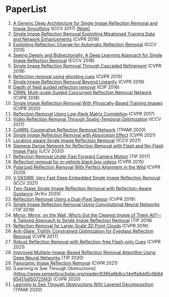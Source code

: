 # PaperList

1. [A Generic Deep Architecture for Single Image Reflection Removal and Image Smoothing](https://arxiv.org/pdf/1708.03474.pdf) (ICCV 2017) [[Note]](https://github.com/chenyucheng0221/Reflection-Removal/blob/main/ResearchNote/Notes/Single%20Image%20Reflection%20Removal%20through%20Cascaded%20Refinement.md)
2. [Single Image Reflection Removal Exploiting Misaligned Training Data and Network Enhancements](https://www.semanticscholar.org/reader/4184346f9e8548dbae33559a30290def2f0bf0f1) (CVPR 2019)
3. [Exploiting Reflection Change for Automatic Reflection Removal](https://ieeexplore.ieee.org/stamp/stamp.jsp?tp=&arnumber=6751413&tag=1) (ICCV 2013)
4. [Seeing Deeply and Bidirectionally: A Deep Learning Approach for Single Image Reflection Removal](https://openaccess.thecvf.com/content_ECCV_2018/papers/Jie_Yang_Seeing_Deeply_and_ECCV_2018_paper.pdf) (ECCV 2018)
5. [Single Image Reflection Removal Through Cascaded Refinement](https://arxiv.org/pdf/1911.06634.pdf) (CVPR 2019)
6. [Reflection removal using ghosting cues](https://ieeexplore.ieee.org/stamp/stamp.jsp?tp=&arnumber=7298939) (CVPR 2015)
7. [Single Image Reflection Removal Beyond Linearity](https://openaccess.thecvf.com/content_CVPR_2019/papers/Wen_Single_Image_Reflection_Removal_Beyond_Linearity_CVPR_2019_paper.pdf) (CVPR 2019)
8. [Depth of field guided reflection removal](https://ieeexplore.ieee.org/stamp/stamp.jsp?tp=&arnumber=7532311) (ICIP 2016)
9. [CRRN: Multi-scale Guided Concurrent Reflection Removal Network](https://ieeexplore.ieee.org/stamp/stamp.jsp?tp=&arnumber=8578600) (CVPR 2018)
10. [Single Image Reflection Removal With Physically-Based Training Images](https://arxiv.org/pdf/1904.11934.pdf) (CVPR 2020)
11. [Reflection Removal Using Low-Rank Matrix Completion](https://openaccess.thecvf.com/content_cvpr_2017/papers/Han_Reflection_Removal_Using_CVPR_2017_paper.pdf) (CVPR 2017)
12. [Video Reflection Removal Through Spatio-Temporal Optimization](https://dspace.mit.edu/bitstream/handle/1721.1/137933/video-reflection-removal-through-spatio-temporal-optimization-iccv-2017-nandoriya-et-al.pdf?sequence=2) (ICCV 2017)
13. [CoRRN: Cooperative Reflection Removal Network](https://ieeexplore.ieee.org/stamp/stamp.jsp?tp=&arnumber=8733000&tag=1) (TPAMI 2020)
14. [Single Image Reflection Removal with Absorption Effect](https://ieeexplore.ieee.org/stamp/stamp.jsp?tp=&arnumber=9577576) (CVPR 2021)
15. [Location-aware Single Image Reflection Removal](https://www.semanticscholar.org/reader/704509696d225f71b6e7e1cbcaaa2daa20462785) (ICCV 2021)
16. [Siamese Dense Network for Reflection Removal with Flash and No-Flash Image Pairs](https://link.springer.com/article/10.1007/s11263-019-01276-z) (IJCV 2020)
17. [Reflection Removal Under Fast Forward Camera Motion](https://ieeexplore.ieee.org/stamp/stamp.jsp?tp=&arnumber=8024024&tag=1) (TIP 2017)
18. [Reflection removal for in-vehicle black box videos](https://ieeexplore.ieee.org/stamp/stamp.jsp?tp=&arnumber=7299051) (CVPR 2015)
19. [Polarized Reflection Removal With Perfect Alignment in the Wild](https://www.semanticscholar.org/reader/fad01f4f30dd4f2fc052185c4c6fe5b4f1d475c2) (CVPR 2020)
20. [V-DESIRR: Very Fast Deep Embedded Single Image Reflection Removal](https://openaccess.thecvf.com/content/ICCV2021/papers/Prasad_V-DESIRR_Very_Fast_Deep_Embedded_Single_Image_Reflection_Removal_ICCV_2021_paper.pdf) (ICCV 2021)
21. [Two-Stage Single Image Reflection Removal with Reflection-Aware Guidance](https://arxiv.org/pdf/2012.00945.pdf) (ArXiv 2020) 
22. [Reflection Removal Using a Dual-Pixel Sensor](https://ieeexplore.ieee.org/stamp/stamp.jsp?tp=&arnumber=8954373&tag=1) (CVPR 2019)
23. [Single Image Reflection Removal Using Convolutional Neural Networks](https://ieeexplore.ieee.org/stamp/stamp.jsp?tp=&arnumber=8529204) (TIP 2019)
24. [Mirror, Mirror, on the Wall, Who’s Got the Clearest Image of Them All?—A Tailored Approach to Single Image Reflection Removal](https://www.semanticscholar.org/reader/b080d726f1714f8f1945cca8558fa1e7693f4a17) (TIP 2018)
25. [Reflection Removal for Large-Scale 3D Point Clouds](https://openaccess.thecvf.com/content_cvpr_2018/CameraReady/1428.pdf) (CVPR 2018)
26. [Anti-Glare: Tightly Constrained Optimization for Eyeglass Reflection Removal](https://openaccess.thecvf.com/content_cvpr_2017/papers/Sandhan_Anti-Glare_Tightly_Constrained_CVPR_2017_paper.pdf) (CVPR 2017)
27. [Robust Reflection Removal with Reflection-free Flash-only Cues](https://arxiv.org/pdf/2103.04273.pdf) (CVPR 2021)
28. [Improved Multiple-Image-Based Reflection Removal Algorithm Using Deep Neural Networks](https://arxiv.org/pdf/2208.04679.pdf) (TIP 2020)
29. [Panoramic Image Reflection Removal](https://ieeexplore.ieee.org/stamp/stamp.jsp?tp=&arnumber=9578461) (CVPR 2021)
30. [Learning to See Through Obstructions] (https://www.semanticscholar.org/reader/8395a6b8cc14effa9dd5c9b8465417a950725f43) (CVPR 2020)
31. [Learning to See Through Obstructions With Layered Decomposition](https://www.semanticscholar.org/reader/2e58c67eca09943233f5c8c7f7dd8f36f96172de) (TPAMI 2020)
